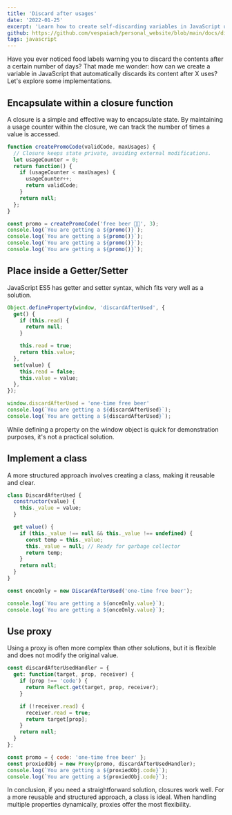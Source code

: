 ```yaml
---
title: 'Discard after usages'
date: '2022-01-25'
excerpt: 'Learn how to create self-discarding variables in JavaScript using closures, classes, proxies, and more. Explore practical implementations for managing variable usage limits effectively.'
github: https://github.com/vespaiach/personal_website/blob/main/docs/discard-after-usages.md
tags: javascript
---
```


Have you ever noticed food labels warning you to discard the contents after a certain number of days? That made me wonder: how can we create a variable in JavaScript that automatically discards its content after X uses? Let's explore some implementations.

## Encapsulate within a closure function

A closure is a simple and effective way to encapsulate state. By maintaining a usage counter within the closure, we can track the number of times a value is accessed.

```javascript
function createPromoCode(validCode, maxUsages) {
  // Closure keeps state private, avoiding external modifications.
  let usageCounter = 0;
  return function() {
    if (usageCounter < maxUsages) { 
      usageCounter++;
      return validCode;
    }
    return null;
  };
}

const promo = createPromoCode('free beer 🍻😆', 3);
console.log(`You are getting a ${promo()}`);
console.log(`You are getting a ${promo()}`);
console.log(`You are getting a ${promo()}`);
console.log(`You are getting a ${promo()}`);
```

## Place inside a Getter/Setter

JavaScript ES5 has getter and setter syntax, which fits very well as a solution.

```javascript
Object.defineProperty(window, 'discardAfterUsed', {
  get() {
    if (this.read) {
      return null;
    }

    this.read = true;
    return this.value;
  },
  set(value) {
    this.read = false;
    this.value = value;
  },
});

window.discardAfterUsed = 'one-time free beer'
console.log(`You are getting a ${discardAfterUsed}`);
console.log(`You are getting a ${discardAfterUsed}`);
```

While defining a property on the window object is quick for demonstration purposes, it's not a practical solution.

## Implement a class

A more structured approach involves creating a class, making it reusable and clear.

```javascript
class DiscardAfterUsed {
  constructor(value) {
    this._value = value;
  }

  get value() {
    if (this._value !== null && this._value !== undefined) {
      const temp = this._value;
      this._value = null; // Ready for garbage collector
      return temp;
    }
    return null;
  }
}

const onceOnly = new DiscardAfterUsed('one-time free beer');

console.log(`You are getting a ${onceOnly.value}`);
console.log(`You are getting a ${onceOnly.value}`);
```

## Use proxy

Using a proxy is often more complex than other solutions, but it is flexible and does not modify the original value.

```javascript
const discardAfterUsedHandler = {
  get: function(target, prop, receiver) {
    if (prop !== 'code') {
      return Reflect.get(target, prop, receiver);
    }

    if (!receiver.read) {
      receiver.read = true;
      return target[prop];
    }
    return null; 
  }
};

const promo = { code: 'one-time free beer' };
const proxiedObj = new Proxy(promo, discardAfterUsedHandler);
console.log(`You are getting a ${proxiedObj.code}`);
console.log(`You are getting a ${proxiedObj.code}`);
```

In conclusion, if you need a straightforward solution, closures work well. For a more reusable and structured approach, a class is ideal. When handling multiple properties dynamically, proxies offer the most flexibility.